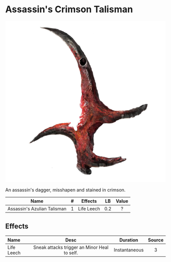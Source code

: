 # Assassin's Crimson Talisman

![Copyrighted Image](Assassin'sCrimsonTalisman.png)



An assassin's dagger, misshapen and stained in crimson.



|            Name            | # |   Effects   | LB | Value |
| :-------------------------: | :-: | :--------: | :-: | :---: |
| Assassin's Azulian Talisman | 1 | Life Leech | 0.2 |   ?   |

## Effects

| Name       |                    Desc                    |   Duration   | Source |
| :--------- | :------------------------------------------: | :-----------: | :-----------: |
| Life Leech | Sneak attacks trigger an Minor Heal to self. | Instantaneous |       3       |
